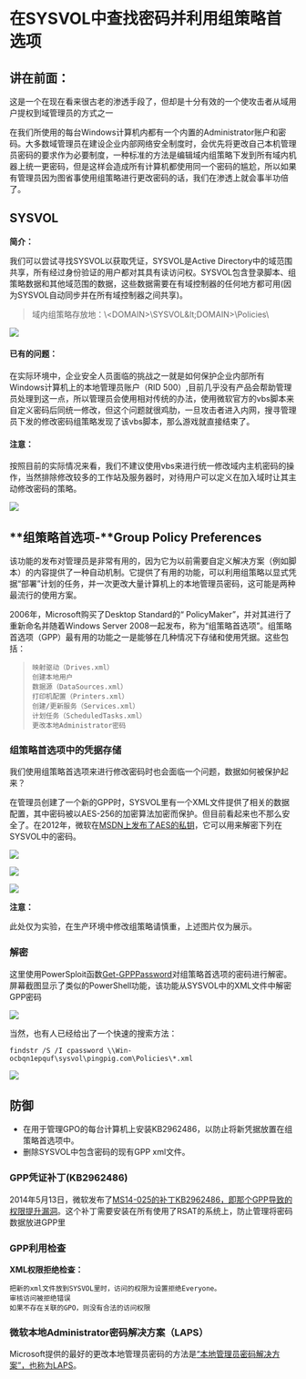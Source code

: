 # 在SYSVOL中查找密码并利用组策略首选项

## 讲在前面：

这是一个在现在看来很古老的渗透手段了，但却是十分有效的一个使攻击者从域用户提权到域管理员的方式之一

在我们所使用的每台Windows计算机内都有一个内置的Administrator账户和密码。大多数域管理员在建设企业内部网络安全制度时，会优先将更改自己本机管理员密码的要求作为必要制度，一种标准的方法是编辑域内组策略下发到所有域内机器上统一更密码，但是这样会造成所有计算机都使用同一个密码的尴尬，所以如果有管理员因为图省事使用组策略进行更改密码的话，我们在渗透上就会事半功倍了。

## **SYSVOL**

**简介：**

我们可以尝试寻找SYSVOL以获取凭证，SYSVOL是Active Directory中的域范围共享，所有经过身份验证的用户都对其具有读访问权。SYSVOL包含登录脚本、组策略数据和其他域范围的数据，这些数据需要在有域控制器的任何地方都可用\(因为SYSVOL自动同步并在所有域控制器之间共享\)。

> 域内组策略存放地：\\&lt;DOMAIN&gt;\SYSVOL\&lt;DOMAIN&gt;\Policies\

![](https://img-blog.csdnimg.cn/20201004160912357.png?x-oss-process=image/watermark,type_ZmFuZ3poZW5naGVpdGk,shadow_10,text_aHR0cHM6Ly9ibG9nLmNzZG4ubmV0L1BpbmdfUGln,size_16,color_FFFFFF,t_70)

#### **已有的问题：**

在实际环境中，企业安全人员面临的挑战之一就是如何保护企业内部所有Windows计算机上的本地管理员账户（RID 500）,目前几乎没有产品会帮助管理员处理到这一点，所以管理员会使用相对传统的办法，使用微软官方的vbs脚本来自定义密码后同统一修改，但这个问题就很鸡肋，一旦攻击者进入内网，搜寻管理员下发的修改密码组策略发现了该vbs脚本，那么游戏就直接结束了。

#### **注意：**

按照目前的实际情况来看，我们不建议使用vbs来进行统一修改域内主机密码的操作，当然排除修改较多的工作站及服务器时，对待用户可以定义在加入域时让其主动修改密码的策略。

![](https://img-blog.csdnimg.cn/20201004162855354.png)

## **组策略首选项-**Group Policy Preferences

该功能的发布对管理员是非常有用的，因为它为以前需要自定义解决方案（例如脚本）的内容提供了一种自动机制。它提供了有用的功能，可以利用组策略以显式凭据“部署”计划的任务，并一次更改大量计算机上的本地管理员密码，这可能是两种最流行的使用方案。

2006年，Microsoft购买了Desktop Standard的“ PolicyMaker”，并对其进行了重新命名并随着Windows Server 2008一起发布，称为“组策略首选项”。组策略首选项（GPP）最有用的功能之一是能够在几种情况下存储和使用凭据。这些包括：

> ```text
> 映射驱动（Drives.xml）
> ​​​​创建本地用户
> 数据源（DataSources.xml）
> 打印机配置（Printers.xml）
> 创建/更新服务（Services.xml）
> 计划任务（ScheduledTasks.xml）
> 更改本地Administrator密码
> ```

### **组策略首选项中的凭据存储**

我们使用组策略首选项来进行修改密码时也会面临一个问题，数据如何被保护起来？

在管理员创建了一个新的GPP时，SYSVOL里有一个XML文件提供了相关的数据配置，其中密码被以AES-256的加密算法加密而保护。但目前看起来也不那么安全了。在2012年，微软在[MSDN上发布了AES的私钥](https://msdn.microsoft.com/en-us/library/2c15cbf0-f086-4c74-8b70-1f2fa45dd4be.aspx)，它可以用来解密下列在SYSVOL中的密码。

![](https://img-blog.csdnimg.cn/20201004163935395.png?x-oss-process=image/watermark,type_ZmFuZ3poZW5naGVpdGk,shadow_10,text_aHR0cHM6Ly9ibG9nLmNzZG4ubmV0L1BpbmdfUGln,size_16,color_FFFFFF,t_70)

![](https://img-blog.csdnimg.cn/20201004165248215.png)

![](https://img-blog.csdnimg.cn/2020100416474556.png?x-oss-process=image/watermark,type_ZmFuZ3poZW5naGVpdGk,shadow_10,text_aHR0cHM6Ly9ibG9nLmNzZG4ubmV0L1BpbmdfUGln,size_16,color_FFFFFF,t_70)

**注意：**

此处仅为实验，在生产环境中修改组策略请慎重，上述图片仅为展示。

### 解密

这里使用PowerSploit函数[Get-GPPPassword](https://github.com/PowerShellMafia/PowerSploit/blob/master/Exfiltration/Get-GPPPassword.ps1)对组策略首选项的密码进行解密。屏幕截图显示了类似的PowerShell功能，该功能从SYSVOL中的XML文件中解密GPP密码

![](https://img-blog.csdnimg.cn/20201004170143371.png)

当然，也有人已经给出了一个快速的搜索方法：

```text
findstr /S /I cpassword \\Win-ocbqn1epquf\sysvol\pingpig.com\Policies\*.xml
```

![](https://img-blog.csdnimg.cn/20201004170407406.png)

## 防御

* 在用于管理GPO的每台计算机上安装KB2962486，以防止将新凭据放置在组策略首选项中。
* 删除SYSVOL中包含密码的现有GPP xml文件。

### **GPP凭证补丁\(KB2962486\)**

2014年5月13日，微软发布了[MS14-025的补丁KB2962486，即那个GPP导致的权限提升漏洞](https://support.microsoft.com/en-us/kb/2962486)。这个补丁需要安装在所有使用了RSAT的系统上，防止管理将密码数据放进GPP里

### **GPP利用检查**

**XML权限拒绝检查：**

```text
把新的xml文件放到SYSVOL里时，访问的权限为设置拒绝Everyone。
审核访问被拒绝错误
如果不存在关联的GPO，则没有合法的访问权限
```

### **微软本地Administrator密码解决方案（LAPS）**

Microsoft提供的最好的更改本地管理员密码的方法是[“本地管理员密码解决方案”，也称为LAPS](https://adsecurity.org/?p=1790)。

